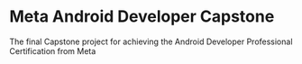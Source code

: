 # Meta Android Developer Capstone

The final Capstone project for achieving the Android Developer Professional Certification from Meta